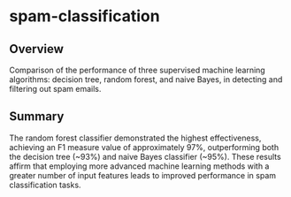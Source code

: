 # spam-classification

## Overview
Comparison of the performance of three supervised machine learning algorithms: decision tree, random forest, and naive Bayes, in detecting and filtering out spam emails.

## Summary
The random forest classifier demonstrated the highest effectiveness, achieving an F1 measure value of approximately 97%, outperforming both the decision tree (~93%) and naive Bayes classifier (~95%). These results affirm that employing more advanced machine learning methods with a greater number of input features leads to improved performance in spam classification tasks.

